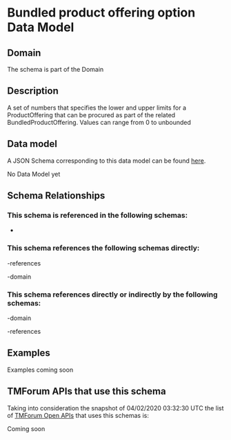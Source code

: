 # Bundled product offering option Data Model

## Domain

The  schema is part of the  Domain

## Description

A set of numbers that specifies the lower and upper limits for a ProductOffering that can be procured as part of the related BundledProductOffering. Values can range from 0 to unbounded

## Data model

A JSON Schema corresponding to this data model can be found
[here](https://github.com/tmforum-rand/schemas/blob/candidates/Product/BundledProductOfferingOption.schema.json).

No Data Model yet

## Schema Relationships

### This schema is referenced in the following schemas:

-

### This schema references the following schemas directly:

-references

-domain

### This schema references directly or indirectly by the following schemas:

-domain

-references



## Examples

Examples coming soon

## TMForum APIs that use this schema

Taking into consideration the snapshot of 04/02/2020 03:32:30 UTC the list of [TMForum Open APIs](https://www.tmforum.org/open-apis/) that uses this schemas is:

Coming soon